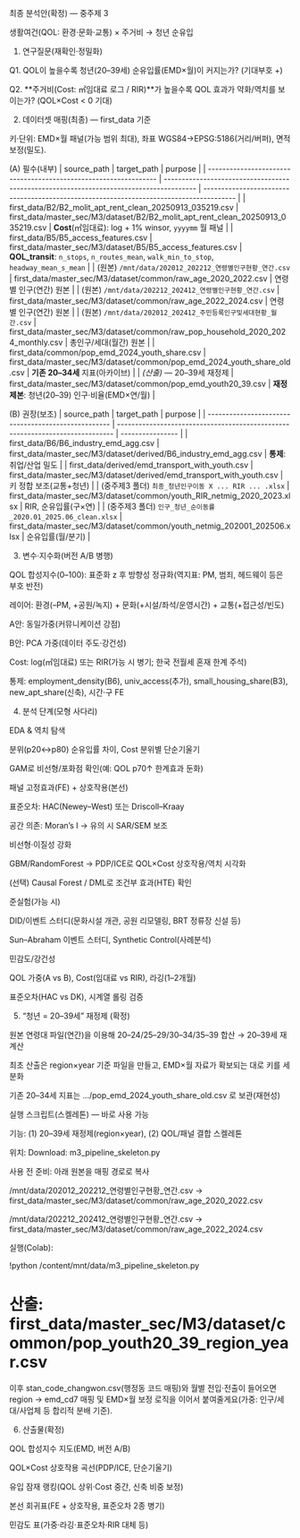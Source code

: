 최종 분석안(확정) — 중주제 3

생활여건(QOL: 환경·문화·교통) × 주거비 → 청년 순유입

1) 연구질문(재확인·정밀화)

Q1. QOL이 높을수록 청년(20–39세) 순유입률(EMD×월)이 커지는가? (기대부호 +)

Q2. **주거비(Cost: ㎡임대료 로그 / RIR)**가 높을수록 QOL 효과가 약화/역치를 보이는가? (QOL×Cost < 0 기대)

2) 데이터셋 매핑(최종) — first_data 기준

키·단위: EMD×월 패널(가능 범위 최대), 좌표 WGS84→EPSG:5186(거리/버퍼), 면적보정(밀도).

(A) 필수(내부)
| source\_path                                                     | target\_path                                                                            | purpose                                                                                 |
| ---------------------------------------------------------------- | --------------------------------------------------------------------------------------- | --------------------------------------------------------------------------------------- |
| first\_data/B2/B2\_molit\_apt\_rent\_clean\_20250913\_035219.csv | first\_data/master\_sec/M3/dataset/B2/B2\_molit\_apt\_rent\_clean\_20250913\_035219.csv | **Cost**(㎡임대료): log + 1% winsor, `yyyymm` 월 패널                                          |
| first\_data/B5/B5\_access\_features.csv                          | first\_data/master\_sec/M3/dataset/B5/B5\_access\_features.csv                          | **QOL\_transit**: `n_stops`, `n_routes_mean`, `walk_min_to_stop`, `headway_mean_s_mean` |
| (원본) `/mnt/data/202012_202212_연령별인구현황_연간.csv`                    | first\_data/master\_sec/M3/dataset/common/raw\_age\_2020\_2022.csv                      | 연령별 인구(연간) 원본                                                                           |
| (원본) `/mnt/data/202212_202412_연령별인구현황_연간.csv`                    | first\_data/master\_sec/M3/dataset/common/raw\_age\_2022\_2024.csv                      | 연령별 인구(연간) 원본                                                                           |
| (원본) `/mnt/data/202012_202412_주민등록인구및세대현황_월간.csv`                | first\_data/master\_sec/M3/dataset/common/raw\_pop\_household\_2020\_2024\_monthly.csv  | 총인구/세대(월간) 원본                                                                           |
| first\_data/common/pop\_emd\_2024\_youth\_share.csv              | first\_data/master\_sec/M3/dataset/common/pop\_emd\_2024\_youth\_share\_old.csv         | **기존 20–34세** 지표(아카이브)                                                                  |
| *(산출)* — 20–39세 재정제                                              | first\_data/master\_sec/M3/dataset/common/pop\_emd\_youth20\_39.csv                     | **재정제본**: 청년(20–39) 인구·비율(EMD×연/월)                                                      |

(B) 권장(보조)
| source\_path                                        | target\_path                                                                  | purpose          |
| --------------------------------------------------- | ----------------------------------------------------------------------------- | ---------------- |
| first\_data/B6/B6\_industry\_emd\_agg.csv           | first\_data/master\_sec/M3/dataset/derived/B6\_industry\_emd\_agg.csv         | **통제**: 취업/산업 밀도 |
| first\_data/derived/emd\_transport\_with\_youth.csv | first\_data/master\_sec/M3/dataset/derived/emd\_transport\_with\_youth.csv    | 키 정합 보조(교통+청년)   |
| (중주제3 폴더) `최종_청년인구이동 X ... RIR ... .xlsx`           | first\_data/master\_sec/M3/dataset/common/youth\_RIR\_netmig\_2020\_2023.xlsx | RIR, 순유입률(구×연)   |
| (중주제3 폴더) `인구_청년_순이동률_2020.01_2025.06_clean.xlsx`   | first\_data/master\_sec/M3/dataset/common/youth\_netmig\_202001\_202506.xlsx  | 순유입률(월/분기)       |

3) 변수·지수화(버전 A/B 병행)

QOL 합성지수(0–100): 표준화 z 후 방향성 정규화(역지표: PM, 범죄, 헤드웨이 등은 부호 반전)

레이어: 환경(–PM, +공원/녹지) + 문화(+시설/좌석/운영시간) + 교통(+접근성/빈도)

A안: 동일가중(커뮤니케이션 강점)

B안: PCA 가중(데이터 주도·강건성)

Cost: log(㎡임대료) 또는 RIR(가능 시 병기; 한국 전월세 혼재 한계 주석)

통제: employment_density(B6), univ_access(추가), small_housing_share(B3), new_apt_share(신축), 시간·구 FE

4) 분석 단계(모형 사다리)

EDA & 역치 탐색

분위(p20↔p80) 순유입률 차이, Cost 분위별 단순기울기

GAM로 비선형/포화점 확인(예: QOL p70↑ 한계효과 둔화)

패널 고정효과(FE) + 상호작용(본선)

표준오차: HAC(Newey–West) 또는 Driscoll–Kraay

공간 의존: Moran’s I → 유의 시 SAR/SEM 보조

비선형·이질성 강화

GBM/RandomForest → PDP/ICE로 QOL×Cost 상호작용/역치 시각화

(선택) Causal Forest / DML로 조건부 효과(HTE) 확인

준실험(가능 시)

DID/이벤트 스터디(문화시설 개관, 공원 리모델링, BRT 정류장 신설 등)

Sun–Abraham 이벤트 스터디, Synthetic Control(사례분석)

민감도/강건성

QOL 가중(A vs B), Cost(임대료 vs RIR), 라깅(1–2개월)

표준오차(HAC vs DK), 시계열 롤링 검증

5) “청년 = 20–39세” 재정제 (확정)

원본 연령대 파일(연간)을 이용해 20–24/25–29/30–34/35–39 합산 → 20–39세 재계산

최초 산출은 region×year 기준 파일을 만들고, EMD×월 자료가 확보되는 대로 키를 세분화

기존 20–34세 지표는 .../pop_emd_2024_youth_share_old.csv 로 보관(재현성)

실행 스크립트(스켈레톤) — 바로 사용 가능

기능: (1) 20–39세 재정제(region×year), (2) QOL/패널 결합 스켈레톤

위치: Download: m3_pipeline_skeleton.py

사용 전 준비: 아래 원본을 매핑 경로로 복사

/mnt/data/202012_202212_연령별인구현황_연간.csv → first_data/master_sec/M3/dataset/common/raw_age_2020_2022.csv

/mnt/data/202212_202412_연령별인구현황_연간.csv → first_data/master_sec/M3/dataset/common/raw_age_2022_2024.csv

실행(Colab):

!python /content/mnt/data/m3_pipeline_skeleton.py
# 산출: first_data/master_sec/M3/dataset/common/pop_youth20_39_region_year.csv


이후 stan_code_changwon.csv(행정동 코드 매핑)와 월별 전입·전출이 들어오면 region → emd_cd7 매핑 및 EMD×월 보정 로직을 이어서 붙여줄게요(가중: 인구/세대/사업체 등 합리적 분배 기준).

6) 산출물(확정)

QOL 합성지수 지도(EMD, 버전 A/B)

QOL×Cost 상호작용 곡선(PDP/ICE, 단순기울기)

유입 잠재 랭킹(QOL 상위·Cost 중간, 신축 비중 보정)

본선 회귀표(FE + 상호작용, 표준오차 2종 병기)

민감도 표(가중·라깅·표준오차·RIR 대체 등)
